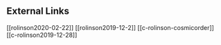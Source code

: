 ## External Links
[[rolinson2020-02-22]]
[[rolinson2019-12-2]]
[[c-rolinson-cosmicorder]]
[[c-rolinson2019-12-28]]